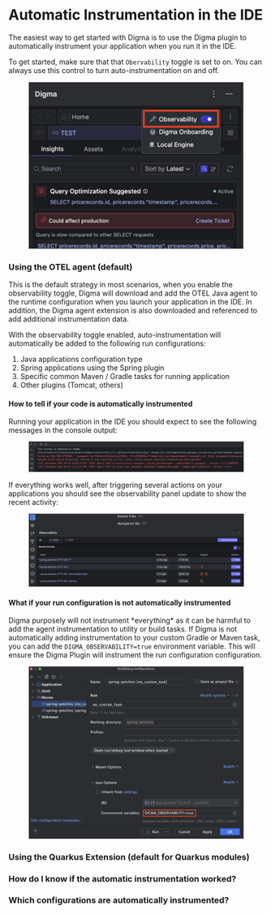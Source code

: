 # Automatic Instrumentation in the IDE

The easiest way to get started with Digma is to use the Digma plugin to automatically instrument your application when you run it in the IDE.

To get started, make sure that that `Obervability` toggle is set to on. You can always use this control to turn auto-instrumentation on and off.



<figure><img src="../.gitbook/assets/image (1) (1).png" alt=""><figcaption></figcaption></figure>

### Using the OTEL agent (default)

This is the default strategy in most scenarios, when you enable the observability toggle, Digma will download and add the OTEL Java agent to the runtime configuration when you launch your application in the IDE. In addition,  the Digma agent extension is also downloaded and referenced to add additional instrumentation data.&#x20;

With the observability toggle enabled, auto-instrumentation will automatically be added to the following run configurations:

1. Java applications configuration type
2. Spring applications using the Spring plugin
3. Specific common Maven / Gradle tasks for running application
4. Other plugins (Tomcat, others)

#### How to tell if your code is automatically instrumented

Running your application in the IDE you should expect to see the following messages in the console output:

<figure><img src="../.gitbook/assets/image.png" alt=""><figcaption></figcaption></figure>

If everything works well, after triggering several actions on your applications you should see the observability panel update to show the recent activity:

<figure><img src="../.gitbook/assets/image (1).png" alt=""><figcaption></figcaption></figure>

#### What if your run configuration is not automatically instrumented

Digma purposely will not instrument \*everything\* as it can be harmful to add the agent instrumentation to utility or build tasks. If Digma is not automatically adding instrumentation to your custom Gradle or Maven task, you can add the `DIGMA_OBSERVABILITY=true` environment variable. This will ensure the Digma Plugin will instrument the run configuration configuration.

<figure><img src="../.gitbook/assets/image (2).png" alt=""><figcaption></figcaption></figure>

### Using the Quarkus Extension (default for Quarkus modules)

### How do I know if the automatic instrumentation worked?



### Which configurations are automatically instrumented?
